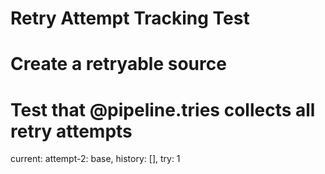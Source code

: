 # Retry Attempt Tracking Test

# Create a retryable source

# Test that @pipeline.tries collects all retry attempts

current: attempt-2: base, history: [], try: 1